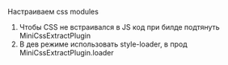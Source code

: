 Настраиваем css modules
1) Чтобы CSS не встраивался в JS код при билде подтянуть MiniCssExtractPlugin
2) В дев режиме использовать style-loader, в прод MiniCssExtractPlugin.loader